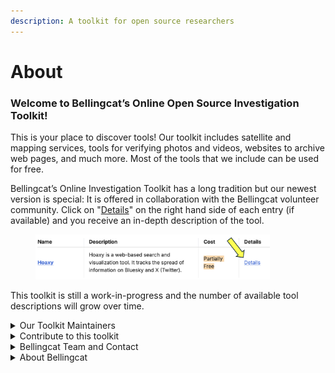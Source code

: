 ```yaml
---
description: A toolkit for open source researchers
---
```


# About

### Welcome to Bellingcat’s Online Open Source Investigation Toolkit!



This is your place to discover tools! Our toolkit includes satellite and mapping services, tools for verifying photos and videos, websites to archive web pages, and much more. Most of the tools that we include can be used for free.

Bellingcat’s Online Investigation Toolkit has a long tradition but our newest version is special: It is offered in collaboration with the Bellingcat volunteer community. Click on "[Details](https://bellingcat.gitbook.io/toolkit/more/all-tools/hoaxy)" on the right hand side of each entry (if available) and you receive an in-depth description of the tool.&#x20;

<figure><img src=".gitbook/assets/Screenshot 2024-08-08 at 23.49.48.png" alt="" width="375"><figcaption></figcaption></figure>

This toolkit is still a work-in-progress and the number of available tool descriptions will grow over time.



<details>

<summary>Our Toolkit Maintainers</summary>

Our toolkit is a community-driven project. Various community members contribute to writing toolkit descriptions. They know the ins and outs of “their tools” and are able to provide information about their advantages and limitations. If they choose to be publicly mentioned, you can find their names on individual tool pages under "page maintainer".

</details>

<details>

<summary>Contribute to this toolkit</summary>

You can contribute to Bellingcat's toolkit by submitting toolkit descriptions via this form. Not all submissions will be accepted, please review our guidelines and tips on how to write and submit a good toolkit description. Only descriptions that fulfil all requirements will be considered.

Bellingcat opens this form several times per year. If you want to be notified via e-mail as soon as it is opens the next time, please add your e-mail address here.



</details>

<details>

<summary>Bellingcat Team and Contact</summary>

This collaborative toolkit has been designed by Bellingcat staff member Johanna Wild during her 2024 Nieman-Berkman Klein fellowship in Journalism Innovation at Harvard university.&#x20;

Viktorija Ignatavičiūtė and Galen Reich contributed to defining the volunteer involvement for this project, with Viktorija Ignatavičiūtė supporting our toolkit volunteer community also on a daily basis.&#x20;

If you have any feedback or questions, please get in touch with Johanna Wild via [toolkit@bellingcat.com](mailto:toolkit@bellingcat.com). Please do not suggest tools that you would like to see added to the toolkit via this e-mail address.&#x20;

</details>

<details>

<summary>About Bellingcat</summary>

Bellingcat is an independent investigative collective of researchers, investigators and citizen journalists brought together by a passion for open source research.

You can follow [Bellingcat](https://www.bellingcat.com)'s work here:

[Bellingcat website](https://www.bellingcat.com/), [BlueSky](https://bsky.app/profile/bellingcat.com), [Discord](https://discord.com/invite/bellingcat), [Facebook](https://www.facebook.com/bellingcat),[Github](https://github.com/bellingcat), [Instagram](https://www.instagram.com/bellingcatofficial/), [Mastodon](https://mstdn.social/@Bellingcat), [Patreon](https://www.patreon.com/bellingcat), [Reddit](https://www.reddit.com/r/bellingcat/), [Soundcloud](https://soundcloud.com/bellingcat), [Twitch](https://www.twitch.tv/bellingcat\_live), [X](categories/social-media/youtube/youtube.md),[Youtube](https://www.youtube.com/@bellingcatofficial/videos).

[Bellingcat](https://www.bellingcat.com/) is a non-profit and the ability to carry out our work is dependent on the kind support of individual donors. If you would like to support our work, you can so [here](https://www.bellingcat.com/donate/).

We also provide [workshops](https://www.bellingcat.com/workshops/) on open source investigative methods and tools. For those of you interested in becoming a Bellingcat volunteer, have a look at our [volunteer community page](https://sites.google.com/bellingcat.com/bellingcat-volunteer-community/home).

</details>



